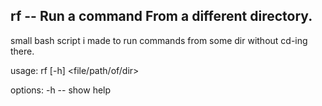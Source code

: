 ## rf -- Run a command From a different directory.

small bash script i made to run commands from some dir without cd-ing there.

usage:
rf [-h] <file/path/of/dir> <command>

options:
    -h -- show help
